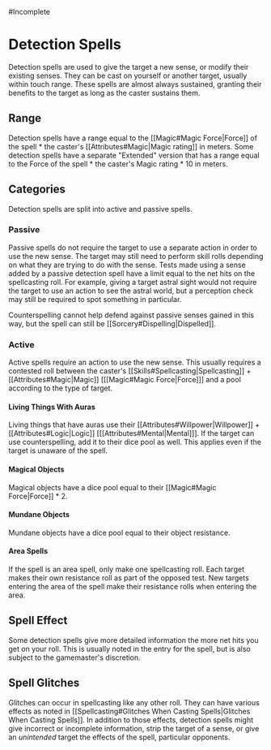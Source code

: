 #Incomplete 
# Detection Spells
Detection spells are used to give the target a new sense, or modify their existing senses. They can be cast on yourself or another target, usually within touch range. These spells are almost always sustained, granting their benefits to the target as long as the caster sustains them.
## Range
Detection spells have a range equal to the [[Magic#Magic Force|Force]] of the spell \* the caster's [[Attributes#Magic|Magic rating]] in meters. Some detection spells have a separate "Extended" version that has a range equal to the Force of the spell \* the caster's Magic rating \* 10 in meters.
## Categories
Detection spells are split into active and passive spells.
### Passive
Passive spells do not require the target to use a separate action in order to use the new sense. The target may still need to perform skill rolls depending on what they are trying to do with the sense. Tests made using a sense added by a passive detection spell have a limit equal to the net hits on the spellcasting roll. For example, giving a target astral sight would not require the target to use an action to see the astral world, but a perception check may still be required to spot something in particular.

Counterspelling cannot help defend against passive senses gained in this way, but the spell can still be [[Sorcery#Dispelling|Dispelled]].

### Active
Active spells require an action to use the new sense. This usually requires a contested roll between the caster's [[Skills#Spellcasting|Spellcasting]] + [[Attributes#Magic|Magic]] \[[[Magic#Magic Force|Force]]\] and a pool according to the type of target.
#### Living Things With Auras
Living things that have auras use their [[Attributes#Willpower|Willpower]] + [[Attributes#Logic|Logic]] \[[[Attributes#Mental|Mental]]\]. If the target can use counterspelling, add it to their dice pool as well. This applies even if the target is unaware of the spell.
#### Magical Objects
Magical objects have a dice pool equal to their [[Magic#Magic Force|Force]] \* 2.
#### Mundane Objects
Mundane objects have a dice pool equal to their object resistance.
#### Area Spells
If the spell is an area spell, only make one spellcasting roll. Each target makes their own resistance roll as part of the opposed test. New targets entering the area of the spell make their resistance rolls when entering the area.
## Spell Effect
Some detection spells give more detailed information the more net hits you get on your roll. This is usually noted in the entry for the spell, but is also subject to the gamemaster's discretion.
## Spell Glitches
Glitches can occur in spellcasting like any other roll. They can have various effects as noted in [[Spellcasting#Glitches When Casting Spells|Glitches When Casting Spells]].
In addition to those effects, detection spells might give incorrect or incomplete information, strip the target of a sense, or give an *unintended* target the effects of the spell, particular opponents.